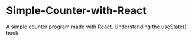 # Simple-Counter-with-React
A simple counter program made with React. Understanding the useState() hook
